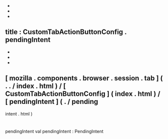 -
-
-
title
:
CustomTabActionButtonConfig
.
pendingIntent
-
-
-
-
[
mozilla
.
components
.
browser
.
session
.
tab
]
(
.
.
/
index
.
html
)
/
[
CustomTabActionButtonConfig
]
(
index
.
html
)
/
[
pendingIntent
]
(
.
/
pending
-
intent
.
html
)
#
pendingIntent
val
pendingIntent
:
PendingIntent
